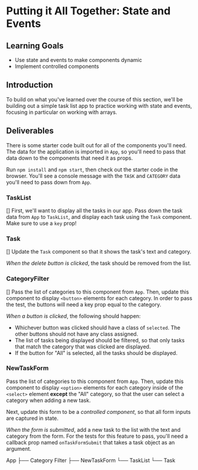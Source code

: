 # Putting it All Together: State and Events

## Learning Goals

- Use state and events to make components dynamic
- Implement controlled components

## Introduction

To build on what you've learned over the course of this section, we'll be
building out a simple task list app to practice working with state and events,
focusing in particular on working with arrays.

## Deliverables

There is some starter code built out for all of the components you'll need. The
data for the application is imported in `App`, so you'll need to pass that data
down to the components that need it as props.

Run `npm install` and `npm start`, then check out the starter code in the
browser. You'll see a console message with the `TASK` and `CATEGORY` data you'll
need to pass down from `App`.

### TaskList

[] First, we'll want to display all the tasks in our app. Pass down the task data
from `App` to `TaskList`, and display each task using the `Task` component. Make
sure to use a `key` prop!

### Task

[] Update the `Task` component so that it shows the task's text and category.

_When the delete button is clicked_, the task should be removed from the list.

### CategoryFilter

[] Pass the list of categories to this component from `App`. Then, update this
component to display `<button>` elements for each category. In order to pass the test, the buttons will need a key prop equal to the category.

_When a button is clicked_, the following should happen:

- Whichever button was clicked should have a class of `selected`. The other
  buttons should not have any class assigned.
- The list of tasks being displayed should be filtered, so that only tasks that
  match the category that was clicked are displayed.
- If the button for "All" is selected, all the tasks should be displayed.

### NewTaskForm

Pass the list of categories to this component from `App`. Then, update this
component to display `<option>` elements for each category inside of the
`<select>` element **except** the "All" category, so that the user can select a
category when adding a new task.

Next, update this form to be a _controlled component_, so that all form inputs
are captured in state.

_When the form is submitted_, add a new task to the list with the text and
category from the form. For the tests for this feature to pass, you'll need a
callback prop named `onTaskFormSubmit` that takes a task object as an argument.


App
  ├── Category Filter
  ├── NewTaskForm
  └── TaskList 
      └── Task 
    